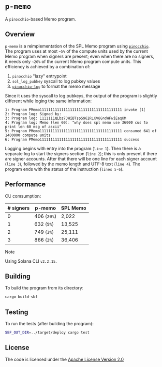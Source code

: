 # `p-memo`

A `pinocchio`-based Memo program.

## Overview

`p-memo` is a reimplementation of the SPL Memo program using [`pinocchio`](https://github.com/anza-xyz/pinocchio). The program uses at most `~5%` of the compute units used by the current Memo program when signers are present; even when there are no signers, it needs only `~20%` of the current Memo program compute units. This efficiency is achieved by a combination of:
1. `pinocchio` "lazy" entrypoint
2. `sol_log_pubkey` syscall to log pubkey values
3. [`pinocchio-log`](https://crates.io/crates/pinocchio-log) to format the memo message

Since it uses the syscall to log pubkeys, the output of the program is slightly different while loging the same information:
```
1: Program PMemo11111111111111111111111111111111111111 invoke [1]
2: Program log: Signed by:
3: Program log: 1111111QLbz7JHiBTspS962RLKV8GndWFwiEaqKM
4: Program log: Memo (len 60): "why does spl memo use 36000 cus to print len 60 msg of ascii"
5: Program PMemo11111111111111111111111111111111111111 consumed 641 of 1400000 compute units
6: Program PMemo11111111111111111111111111111111111111 success
```

Logging begins with entry into the program (`line 1`). Then there is a separate log to start the signers section (`line 2`); this is only present if there are signer accounts. After that there will be one line for each signer account (`line 3`), followed by the memo length and UTF-8 text (`line 4`). The program ends with the status of the instruction (`lines 5-6`).

## Performance

CU comsumption:

| \# signers | p-memo      | SPL Memo  |
| ---------- | ----------- | --------- |
| 0          | 406 (`20%`) | 2,022     |
| 1          | 632 (`5%`)  | 13,525    |
| 2          | 749 (`3%`)  | 25,111    |
| 3          | 866 (`2%`)  | 36,406    |

> [!NOTE]
> Using Solana CLI `v2.2.15`.

## Building

To build the program from its directory:
```bash
cargo build-sbf
```

## Testing

To run the tests (after building the program):
```bash
SBF_OUT_DIR=../target/deploy cargo test
```

## License

The code is licensed under the [Apache License Version 2.0](LICENSE)